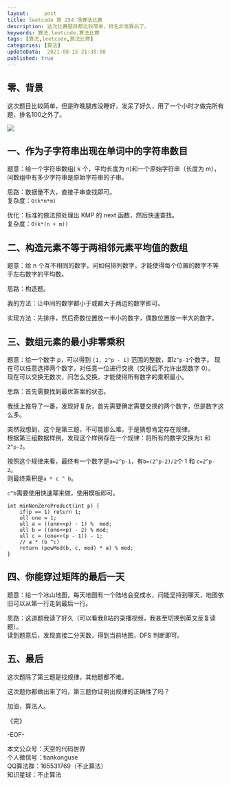```yaml
---   
layout:     post  
title: leetcode 第 254 场算法比赛  
description: 这次比赛题目都比较简单，排名非常靠后了。   
keywords: 算法,leetcode,算法比赛  
tags: [算法,leetcode,算法比赛]    
categories: [算法]  
updateData:  2021-08-15 21:30:00  
published: true  
---  
```



## 零、背景  


这次题目比较简单，但是昨晚腿疼没睡好，发呆了好久，用了一个小时才做完所有题，排名100之外了。  


![](http://res.tiankonguse.com/images/2021/08/15/001.png)


## 一、作为子字符串出现在单词中的字符串数目  


题意：给一个字符串数组( k 个，平均长度为 n)和一个原始字符串（长度为 m），问数组中有多少字符串是原始字符串的子串。  



思路：数据量不大，直接子串查找即可。  
复杂度：`O(k*n*m)`  



优化：标准的做法预处理出 KMP 的 next 函数，然后快速查找。  
复杂度：`O(k*(n + m))`


## 二、构造元素不等于两相邻元素平均值的数组  


题意：给 n 个互不相同的数字，问如何排列数字，才能使得每个位置的数字不等于左右数字的平均数。  


思路：构造题。  


我的方法：让中间的数字都小于或都大于两边的数字即可。  


实现方法：先排序，然后奇数位置放一半小的数字，偶数位置放一半大的数字。  



## 三、数组元素的最小非零乘积  


题意：给一个数字 p，可以得到 `[1, 2^p - 1]` 范围的整数，即`2^p-1`个数字。
现在可以任意选择两个数字，对任意一位进行交换（交换后不允许出现数字 0）。  
现在可以交换无数次，问怎么交换，才能使得所有数字的乘积最小。  


思路：首先需要找到最优答案的状态。  


我纸上推导了一番，发现好复杂，首先需要确定需要交换的两个数字，但是数字这么多。  


突然我想到，这个是第三题，不可能那么难，于是猜想肯定存在规律。  
根据第三组数据样例，发现这个样例存在一个规律：将所有的数字交换为`1` 和 `2^p-2`。  


按照这个规律来看，最终有一个数字是`a=2^p-1`，有`b=(2^p-2)/2`个 1 和 `c=2^p-2`。  
则最终乘积是`a * c ^ b`。  


`c^b`需要使用快速幂来做，使用模板即可。  


```
int minNonZeroProduct(int p) {
    if(p == 1) return 1;
    ull one = 1;
    ull a = ((one<<p) - 1) %  mod;
    ull b = ((one<<p) - 2) % mod;
    ull c = (one<<(p - 1)) - 1;
    // a * (b ^c)
    return (powMod(b, c, mod) * a) % mod;
}
```

## 四、你能穿过矩阵的最后一天


题意：给一个冰山地图，每天地图有一个陆地会变成水，问能坚持到哪天，地图依旧可以从第一行走到最后一行。  



思路：这道题我读了好久（可以看我B站的录播视频，我甚至切换到英文反复读题）。  
读到题意后，发现直接二分天数，得到当前地图，DFS 判断即可。  


## 五、最后  


这次题除了第三题是找规律，其他题都不难。  


这次题你都做出来了吗，第三题你证明出规律的正确性了吗？  


加油，算法人。  


《完》  


-EOF-  



本文公众号：天空的代码世界  
个人微信号：tiankonguse  
QQ算法群：165531769（不止算法）  
知识星球：不止算法  

